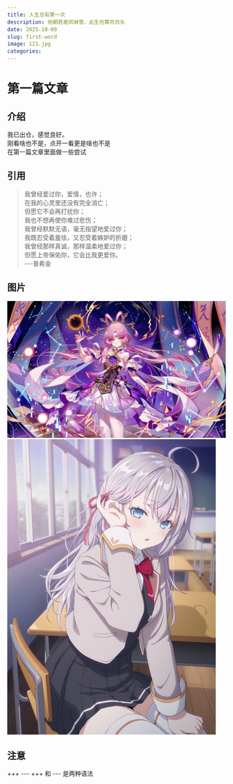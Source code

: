 ```yaml
---
title: 人生总有第一次
description: 他朝若是同淋雪，此生也算共白头
date: 2025-10-09
slug: first-word
image: 121.jpg
categories:
---
```


# 第一篇文章

## 介绍
我已出仓，感觉良好。  
刚看啥也不是，点开一看更是啥也不是  
在第一篇文章里面做一些尝试  

## 引用

>我曾经爱过你，爱情，也许；  
>在我的心灵里还没有完全消亡；  
>但愿它不会再打扰你；  
>我也不想再使你难过悲伤；  
>我曾经默默无语，毫无指望地爱过你；  
>我既忍受着羞怯，又忍受着嫉妒的折磨；  
>我曾经那样真诚，那样温柔地爱过你；  
>但愿上帝保佑你，它会比我更爱你。  
>                             ---普希金  

## 图片
![Photo by fuxuan](fuxuan.jpg) ![photo by ailin](ailin.jpg)

## 注意
+++       ---
+++   和  --- 是两种语法